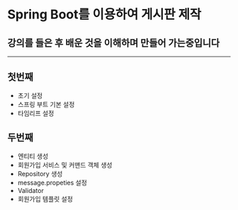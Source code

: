 # Spring Boot를 이용하여 게시판 제작
## 강의를 들은 후 배운 것을 이해하며 만들어 가는중입니다
* * *

## 첫번째
* 초기 설정
* 스프링 부트 기본 설정
* 타임리프 설정

## 두번째
* 엔티티 생성
* 회원가입 서비스 및 커맨드 객체 생성
* Repository 생성
* message.propeties 설정
* Validator
* 회원가입 템플릿 설정